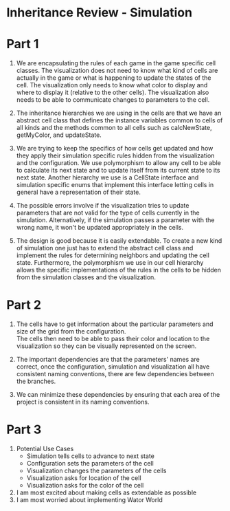 Inheritance Review - Simulation
===================

# Part 1

1. We are encapsulating the rules of each game in the game specific cell classes.  The visualization does not need to
 know what kind of cells are actually in the game or what is happening to update the states of the cell.  The 
 visualization only needs to know what color to display and where to display it (relative to the other cells).  The 
 visualization also needs to be able to communicate changes to parameters to the cell.
   
2. The inheritance hierarchies we are using in the cells are that we have an abstract cell class that defines the 
instance variables common to cells of all kinds and the methods common to all cells such as calcNewState, getMyColor, 
and updateState.
   
3. We are trying to keep the specifics of how cells get updated and how they apply their simulation specific rules 
hidden from the visualization and the configuration.  We use polymorphism to allow any cell to be able to calculate 
its next state and to update itself from its current state to its next state.  Another hierarchy we use is a 
CellState interface and simulation specific enums that implement this interface letting cells in general have a 
representation of their state.
    
4. The possible errors involve if the visualization tries to update parameters that are not valid for the type of 
cells currently in the simulation.  Alternatively, if the simulation passes a parameter with the wrong name, it won't
 be updated appropriately in the cells.
    
5. The design is good because it is easily extendable.  To create a new kind of simulation one just has to extend the
 abstract cell class and implement the rules for determining neighbors and updating the cell state.  Furthermore, the
  polymorphism we use in our cell hierarchy allows the specific implementations of the rules in the cells to be 
  hidden from the simulation classes and the visualization.

# Part 2
1. The cells have to get information about the particular parameters and size of the grid from the configuration.  
The cells then need to be able to pass their color and location to the visualization so they can be visually 
represented on the screen.

2. The important dependencies are that the parameters' names are correct, once the configuration, simulation and 
visualization all have consistent naming conventions, there are few dependencies between the branches.

3. We can minimize these dependencies by ensuring that each area of the project is consistent in its naming conventions.

# Part 3
1. Potential Use Cases
    * Simulation tells cells to advance to next state
    * Configuration sets the parameters of the cell
    * Visualization changes the parameters of the cells
    * Visualization asks for location of the cell
    * Visualization asks for the color of the cell
2. I am most excited about making cells as extendable as possible
3. I am most worried about implementing Wator World